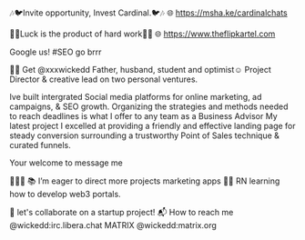 🎶🐦Invite opportunity, Invest Cardinal.🐦🎶
🌐 https://msha.ke/cardinalchats

💪🏾Luck is the product of hard work🤘🏽
🌐 https://www.theflipkartel.com

Google us! #SEO go brrr

👋🏾 Get @xxxwickedd
Father, husband, student and optimist☺️
Project Director & creative lead on two personal ventures.

Ive built intergrated Social media platforms for online marketing, ad campaigns, & SEO growth.
Organizing the strategies and methods needed to reach deadlines is what I offer to any team as a Business Advisor 
My latest project I excelled at providing a friendly and effective landing page for steady conversion 
surrounding a trustworthy Point of Sales technique & curated funnels.

Your welcome to message me 

 👨🏽‍🏫 📚 I’m eager to direct more projects  marketing apps
 🌱🌴 RN learning how to develop web3 portals.

👀 let's collaborate on a startup project!
📬 How to reach me @wickedd:irc.libera.chat MATRIX @wickedd:matrix.org

<!---
xxxwickedd/xxxwickedd is a ✨ special ✨ repository because its `README.md` (this file) appears on your GitHub profile.
You can click the Preview link to take a look at your changes.
--->
